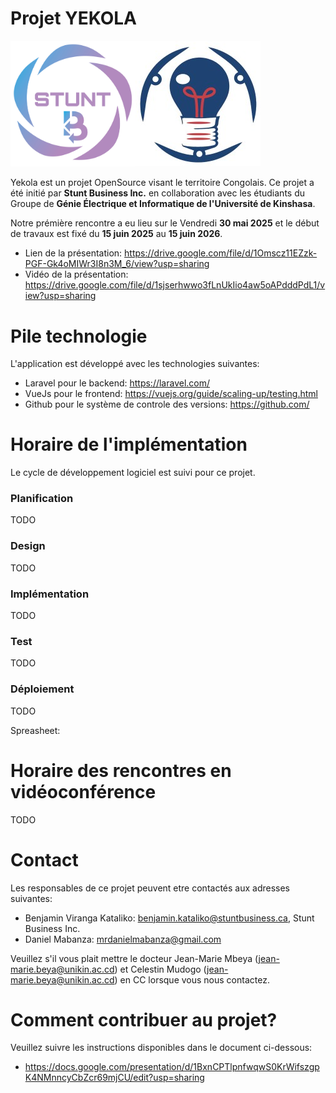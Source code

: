 # Projet YEKOLA

<div style="display: flex; flex-direction:row">
    <a target="_new" 
         href="https://www.linkedin.com/company/stunt-business/">
        <img src="./stuntbusiness-logo.png" alt="drawing" width="200"/>
    </a>
    <a target="_new" 
         href="https://www.linkedin.com/company/club-gei-polytech/posts/?feedView=all">
        <img src="./GEI.png" alt="drawing" width="200"/>
    </a>
</div>

Yekola est un projet OpenSource visant le territoire Congolais.  Ce projet a été initié par **Stunt Business Inc.** en collaboration avec les étudiants du Groupe de **Génie Électrique et Informatique de l'Université de Kinshasa**. 

Notre prémière rencontre a eu lieu sur le Vendredi **30 mai 2025** et le début de travaux est fixé du **15 juin 2025** au **15 juin 2026**. 

- Lien de la présentation: https://drive.google.com/file/d/1Omscz11EZzk-PGF-Gk4oMIWr3I8n3M_6/view?usp=sharing
- Vidéo de la présentation: https://drive.google.com/file/d/1sjserhwwo3fLnUkIio4aw5oAPdddPdL1/view?usp=sharing

# Pile technologie 

L'application est développé avec les technologies suivantes:

- Laravel pour le backend: https://laravel.com/
- VueJs pour le frontend: https://vuejs.org/guide/scaling-up/testing.html
- Github pour le système de controle des versions: https://github.com/


# Horaire de l'implémentation

Le cycle de développement logiciel est suivi pour ce projet. 

### Planification

TODO 

### Design

TODO 
### Implémentation

TODO 
### Test

TODO 
### Déploiement

TODO 

Spreasheet: 


# Horaire des rencontres en vidéoconférence 

TODO

# Contact

Les responsables de ce projet peuvent etre contactés aux adresses suivantes:

- Benjamin Viranga Kataliko: benjamin.kataliko@stuntbusiness.ca, Stunt Business Inc. 
- Daniel Mabanza: mrdanielmabanza@gmail.com 

Veuillez s'il vous plait mettre le docteur Jean-Marie Mbeya (jean-marie.beya@unikin.ac.cd) et Celestin Mudogo (jean-marie.beya@unikin.ac.cd) en CC lorsque vous nous contactez.

# Comment contribuer au projet?

Veuillez suivre les instructions disponibles dans le document ci-dessous:

- https://docs.google.com/presentation/d/1BxnCPTlpnfwqwS0KrWifszgpK4NMnncyCbZcr69mjCU/edit?usp=sharing
